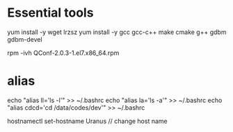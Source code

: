 # Essential tools
yum install -y wget lrzsz
yum install -y gcc gcc-c++ make cmake g++ gdbm gdbm-devel 

rpm -ivh QConf-2.0.3-1.el7.x86_64.rpm 

# alias
echo "alias ll='ls -l'" >> ~/.bashrc
echo "alias la='ls -a'" >> ~/.bashrc
echo "alias cdcd='cd /data/codes/dev'" >> ~/.bashrc

hostnamectl set-hostname Uranus // change host name
